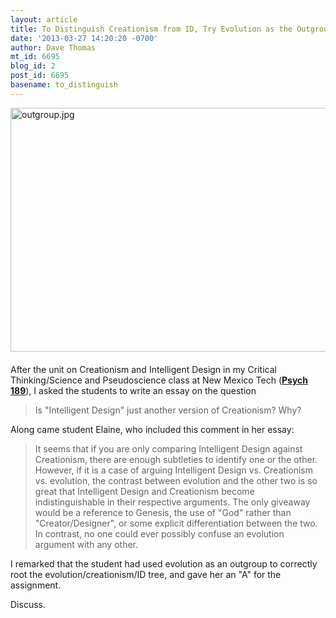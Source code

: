 ```yaml
---
layout: article
title: To Distinguish Creationism from ID, Try Evolution as the Outgroup
date: '2013-03-27 14:20:20 -0700'
author: Dave Thomas
mt_id: 6695
blog_id: 2
post_id: 6695
basename: to_distinguish
---
```

<img src="http://pandasthumb.org/outgroup.jpg" alt="outgroup.jpg" width="610" height="390" style="float: left; margin: 0 20px 20px 0;" class="mt-image-left" />

After the unit on Creationism and Intelligent Design in my Critical Thinking/Science and Pseudoscience class at New Mexico Tech ([**Psych 189**](http://infohost.nmt.edu/~psychd/acad/psy189.php)), I asked the students to write an essay on the question


> Is "Intelligent Design" just another version of Creationism? Why?

Along came student Elaine, who included this comment in her essay:


> It seems that if you are only comparing Intelligent Design against Creationism, there are enough subtleties to identify one or the other. However, if it is a case of arguing Intelligent Design vs. Creationism vs. evolution, the contrast between evolution and the other two is so great that Intelligent Design and Creationism become indistinguishable in their respective arguments. The only giveaway would be a reference to Genesis, the use of "God" rather than "Creator/Designer", or some explicit differentiation between the two. In contrast, no one could ever possibly confuse an evolution argument with any other.

I remarked that the student had used evolution as an outgroup to correctly root the evolution/creationism/ID tree, and gave her an "A" for the assignment.

Discuss.
